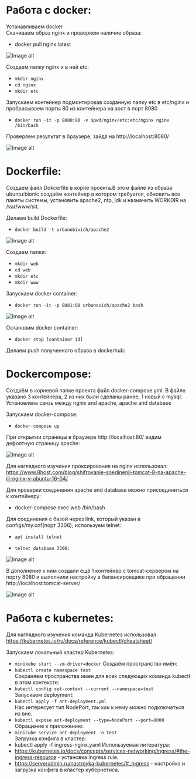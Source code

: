 # Работа с docker:  
Устанавливаем docker  
Скачиваем образ nginx и проверяем наличие образа:  

- docker pull nginx:latest  

![Image alt](https://github.com/impalla215/Dev-Ops/blob/master/screens/docker.jpg)


Создаем папку nginx и в ней etc:  
- `mkdir nginx`  
- `cd nginx`  
- `mkdir etc`  
  

Запускаем контейнер подмонтировав созданную папку etc в etc/nginx и пробрасываем порты 80 из контейнера на хост в порт 8080  

- `docker run -it -p 8080:80 -v $pwd/nginx/etc:etc/nginx nginx /bin/bash` 

Проверяем результат в браузере, зайдя на http://localhost:8080/  



![Image alt](https://github.com/impalla215/Dev-Ops/blob/master/screens/docker2.jpg)  


# Dockerfile:  

Создаем файл Dokcerfile в корне проекта.В этом файле из образа ubuntu:bionic создаём контейнер в котором требуется, обновить все пакеты системы, установить apache2, ntp, jdk и назначить WORKDIR на /var/www/sit.  

Делаем build Dockerfile:  

- `docker build -t urbanobivich/apache2`   

![Image alt](https://github.com/impalla215/Dev-Ops/blob/master/screens/dockerfile1.jpg)


Создаем папки:  
- `mkdir web`  
- `cd web`  
- `mkdir etc`  
- `mkdir www`  

Запускаем docker container:  

- `docker run -it -p 8081:80 urbanovich/apache2 bash`  

![Image alt](https://github.com/impalla215/Dev-Ops/blob/master/screens/dockerfile2.jpg)
  

Остановим docker container:  

- `docker stop [container id]`  

Делаем push полученного образа в dockerhub:  













# Dockercompose:  

Cоздаём в корневой папке проекта файл docker-compose.yml. В файле указано 3 контейнера, 2 из них были сделаны ранее, 1 новый с mysql. Установлена связь между ngnix and apache, apache and database  

Запускаем docker-compose:  

- `docker-compose up`  

При открытии страницы в браузерe http://localhost:80/ видим дефолтную страницу apache:  


![Image alt](https://github.com/impalla215/Dev-Ops/blob/master/screens/docker-compose1.jpg)  


Для наглядного изучения проксирования на nginx использовал:  
https://www.8host.com/blog/shifrovanie-soedinenij-tomcat-8-na-apache-ili-nginx-v-ubuntu-16-04/  

Для проверки соединения apache and database можно присоединиться к контейнеру:  

- docker-compose exec web /bin/bash  

Для соединения с базой через link, который указан в configs/my.cnf(порт 3306), используем telnet:  

- `apt install telnet`  

- `telnet database 3306:`  


![Image alt](https://github.com/impalla215/Dev-Ops/blob/master/screens/docker-compose3.jpg)


В дополнение к ним создали ещё 1 контейнер с tomcat-сервером на порту 8080 и выполнили настройку в балансировщике при обращении http://localhost:tomcat-server/  


![Image alt](https://github.com/impalla215/Dev-Ops/blob/master/screens/docker-compose2.jpg)  



# Работа с kubernetes:  




Для наглядного изучения команда Kubernetes использовал:  
https://kubernetes.io/ru/docs/reference/kubectl/cheatsheet/  



Запуcкаем локальный кластер Kubernetes:  
- `minikube start --vm-driver=docker`
Создаём пространство имён:  
- `kubectl create namespace test`  
Сохраняем пространства имен для всех следующих команда kubectl в этом контексте:  
- `kubectl config set-context --current --namespace=test`  
Запускаем deployment:  
- `kubectl apply -f ant-deployment.yml`  
Нас интересует тип NodePort, так как к нему можно подключаться из вне.  
- `kubectl expose ant-deployment --type=NodePort --port=8000`  
Обращение к приложению:  
- `minicube service ant-deployment -n test`  
Загрузка конфига в кластер:  
- kubectl apply -f ingress-nginx.yaml  Используемая литература:  
- https://kubernetes.io/docs/concepts/services-networking/ingress/#the-ingress-resource - установка Ingress rule.
- https://serveradmin.ru/nastroyka-kubernetes/#_Ingress - настройка и загрузка конфига в кластер кубернетиса.





